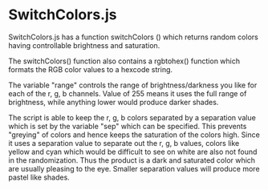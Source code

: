 # SwitchColors.js
SwitchColors.js has a function switchColors () which returns random colors having controllable brightness and saturation. 

The switchColors() function also contains a rgbtohex() function which formats the RGB color values to a hexcode string.

The variable "range" controls the range of brightness/darkness you like for each of the r, g, b channels. Value of 255 means it uses the full range of brightness, while anything lower would produce darker shades.

The script is able to keep the r, g, b colors separated by a separation value which is set by the variable "sep" which can be specified. This prevents "greying" of colors and hence keeps the saturation of the colors high. Since it uses a separation value to separate out the r, g, b values, colors like yellow and cyan which would be difficult to see on white are also not found in the randomization. Thus the product is a dark and saturated color which are usually pleasing to the eye. Smaller separation values will produce more pastel like shades.

